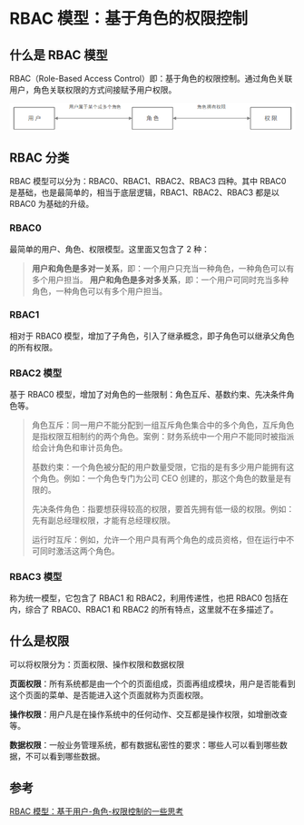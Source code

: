 # RBAC 模型：基于角色的权限控制

## 什么是 RBAC 模型

RBAC（Role-Based Access Control）即：基于角色的权限控制。通过角色关联用户，角色关联权限的方式间接赋予用户权限。

![RBAC model](./_images/RBAC-model.png)

## RBAC 分类

RBAC 模型可以分为：RBAC0、RBAC1、RBAC2、RBAC3 四种。其中 RBAC0 是基础，也是最简单的，相当于底层逻辑，RBAC1、RBAC2、RBAC3 都是以 RBAC0 为基础的升级。

### RBAC0

最简单的用户、角色、权限模型。这里面又包含了 2 种：

> **用户和角色是多对一关系**，即：一个用户只充当一种角色，一种角色可以有多个用户担当。
> **用户和角色是多对多关系**，即：一个用户可同时充当多种角色，一种角色可以有多个用户担当。

### RBAC1

相对于 RBAC0 模型，增加了子角色，引入了继承概念，即子角色可以继承父角色的所有权限。

### RBAC2 模型

基于 RBAC0 模型，增加了对角色的一些限制：角色互斥、基数约束、先决条件角色等。

> 角色互斥：同一用户不能分配到一组互斥角色集合中的多个角色，互斥角色是指权限互相制约的两个角色。案例：财务系统中一个用户不能同时被指派给会计角色和审计员角色。
>
> 基数约束：一个角色被分配的用户数量受限，它指的是有多少用户能拥有这个角色。例如：一个角色专门为公司 CEO 创建的，那这个角色的数量是有限的。
>
> 先决条件角色：指要想获得较高的权限，要首先拥有低一级的权限。例如：先有副总经理权限，才能有总经理权限。
>
> 运行时互斥：例如，允许一个用户具有两个角色的成员资格，但在运行中不可同时激活这两个角色。

### RBAC3 模型

称为统一模型，它包含了 RBAC1 和 RBAC2，利用传递性，也把 RBAC0 包括在内，综合了 RBAC0、RBAC1 和 RBAC2 的所有特点，这里就不在多描述了。

## 什么是权限

可以将权限分为：页面权限、操作权限和数据权限

**页面权限**：所有系统都是由一个个的页面组成，页面再组成模块，用户是否能看到这个页面的菜单、是否能进入这个页面就称为页面权限。

**操作权限**：用户凡是在操作系统中的任何动作、交互都是操作权限，如增删改查等。

**数据权限**：一般业务管理系统，都有数据私密性的要求：哪些人可以看到哪些数据，不可以看到哪些数据。

## 参考

[RBAC 模型：基于用户-角色-权限控制的一些思考](http://www.woshipm.com/pd/1150093.html)
